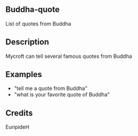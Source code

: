 ## Buddha-quote
List of quotes from Buddha

## Description 
Mycroft can tell several famous quotes from Buddha

## Examples 
* "tell me a quote from Buddha"
* "what is your favorite quote of Buddha"

## Credits 
EuripideH


